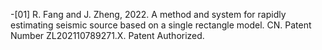 
-[01] R. Fang and J. Zheng, 2022. A method and system for rapidly estimating seismic source based on a single rectangle model. CN. Patent Number ZL202110789271.X. Patent Authorized.


